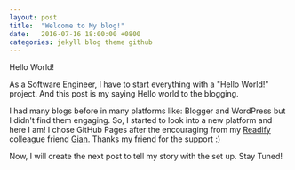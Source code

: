 ```yaml
---
layout: post
title:  "Welcome to My blog!"
date:   2016-07-16 18:00:00 +0800
categories: jekyll blog theme github
---
```


Hello World!

As a Software Engineer, I have to start everything with a "Hello World!" project. And this post is my saying Hello world to the blogging.

I had many blogs before in many platforms like: Blogger and WordPress but I didn't find them engaging. So, I started to look into a new platform and here I am!
I chose GitHub Pages after the encouraging from my [Readify](http://www.Readify.net) colleague friend [Gian](http://gianlorenzetto.github.io/). Thanks my friend for the support :)

Now, I will create the next post to tell my story with the set up. Stay Tuned!
